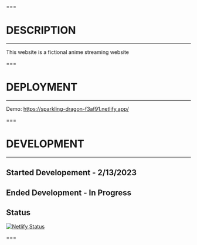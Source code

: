 ===

# DESCRIPTION

---

This website is a fictional anime streaming website

===

# DEPLOYMENT

---

Demo: https://sparkling-dragon-f3af91.netlify.app/

===

# DEVELOPMENT

---

## Started Developement - 2/13/2023

## Ended Development - In Progress

## Status

[![Netlify Status](https://api.netlify.com/api/v1/badges/41a9611a-dfdb-4894-b888-8803d61b3fac/deploy-status)](https://app.netlify.com/sites/sparkling-dragon-f3af91/deploys)

===
